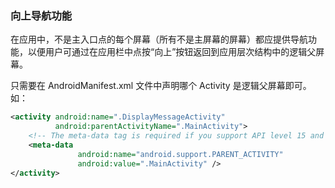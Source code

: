 ### 向上导航功能

在应用中，不是主入口点的每个屏幕（所有不是主屏幕的屏幕）都应提供导航功能，以便用户可通过在应用栏中点按“向上”按钮返回到应用层次结构中的逻辑父屏幕。

只需要在 AndroidManifest.xml 文件中声明哪个 Activity 是逻辑父屏幕即可。如：

```xml
<activity android:name=".DisplayMessageActivity"
          android:parentActivityName=".MainActivity">
    <!-- The meta-data tag is required if you support API level 15 and lower -->
    <meta-data
               android:name="android.support.PARENT_ACTIVITY"
               android:value=".MainActivity" />
</activity>
```

